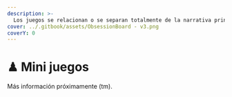 ```yaml
---
description: >-
  Los juegos se relacionan o se separan totalmente de la narrativa principal de Frogland.
cover: ../.gitbook/assets/ObsessionBoard - v3.png
coverY: 0
---
```


# ♟ Mini juegos

Más información próximamente (tm).
